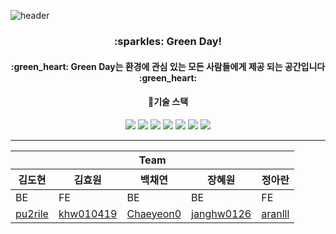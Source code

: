 ![header](https://capsule-render.vercel.app/api?type=waving&color=0:90EE90,100:32CD32&section=header&height=250&text=WEB_9%20Github&fontSize=50&fontColor=228B22)
<div align="center">
<h3>:sparkles: Green Day!</h3>
<h4> :green_heart: Green Day는 환경에 관심 있는 모든 사람들에게 제공 되는 공간입니다 :green_heart: </h4>
</div>

<div align="center">
 <h4>	📝기술 스택 </h4>
 <img src="https://img.shields.io/badge/Spring Boot-6DB33F?style=flat&logo=SpringBoot&logoColor=white" />
 <img src="https://img.shields.io/badge/Java-007396?style=flat&logo=Java&logoColor=white" />
 <img src="https://img.shields.io/badge/React-1DAFB?style=flat&logo=React&logoColor=white" />
 <img src="https://img.shields.io/badge/Html-E34F26?style=flat&logo=Html&logoColor=white" />
 <img src="https://img.shields.io/badge/css3-1572B6?style=flat&logo=css3&logoColor=white" />
<img src="https://img.shields.io/badge/Javascript-F7DF1E?style=flat&logo=Javascript&logoColor=white" />
 <img src="https://img.shields.io/badge/Amazon AWS-232F3E?style=flat&logo=Amazon AWS&logoColor=white" />
</div>

<hr>

<table align="center">
    <thead>
     <tr>
            <th colspan="5">Team</th>
        </tr>
        <tr>
            <th>김도현</th>
            <th>김효원</th>
            <th>백채연</th>
            <th>장혜원</th>
            <th>정아란</th>
        </tr>
    </thead>
    <tbody>
        <tr>
            <td>BE</td>
            <td>FE</td>
            <td>BE</td>
            <td>BE</td>
            <td>FE</td>
        </tr>
        <tr>
            <td><a href="https://github.com/pu2rile">pu2rile</a></td>
            <td><a href="https://github.com/khw010419">khw010419</a></td>
            <td><a href="https://github.com/Chaeyeon0">Chaeyeon0</a></td>
            <td><a href="https://github.com/janghw0126">janghw0126</a></td>
            <td><a href="https://github.com/aranlll">aranlll</a></td>
        </tr>
    </tbody>
</table>



